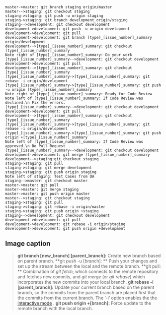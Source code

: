 ```sequence
master->master: git branch staging origin/master
master-->staging: git checkout staging
staging->staging: git push -u origin staging
staging->staging: git branch development origin/staging
staging-->development: git checkout development
development->development: git push -u origin development
development->development: git pull
development->development: git branch [type]_[issue_number]_summary origin/development
development-->[type]_[issue_number]_summary: git checkout [type]_[issue_number]_summary
Note right of [type]_[issue_number]_summary: Do your work
[type]_[issue_number]_summary-->development: git checkout development
development->development: git pull
development-->[type]_[issue_number]_summary: git checkout [type]_[issue_number]_summary
[type]_[issue_number]_summary->[type]_[issue_number]_summary: git rebase -i origin/development
[type]_[issue_number]_summary->[type]_[issue_number]_summary: git push -u origin [type]_[issue_number]_summary
Note right of [type]_[issue_number]_summary: Ready for Code Review
Note left of [type]_[issue_number]_summary: If Code Review was  declined.\n Fix the errors.
[type]_[issue_number]_summary-->development: git checkout development
development->development: git pull
development-->[type]_[issue_number]_summary: git checkout [type]_[issue_number]_summary
[type]_[issue_number]_summary->[type]_[issue_number]_summary: git rebase -i origin/development
[type]_[issue_number]_summary->[type]_[issue_number]_summary: git push origin +[type]_[issue_number]_summary
Note left of [type]_[issue_number]_summary: If Code Review was approved.\n Do Pull Request
[type]_[issue_number]_summary-->development: git checkout development
development->development: git merge [type]_[issue_number]_summary
development-->staging:git checkout staging
staging->staging: git pull
staging->staging: git merge development
staging->staging: git push origin staging
Note left of staging: Test Cases from QA
staging-->master: git checkout master
master->master: git pull
master->master: git merge staging
master->master: git push origin master
master-->staging: git checkout staging
staging->staging: git pull
staging->staging: git rebase -i origin/master
staging->staging: git push origin +staging
staging-->development: git checkout development
development->development: git pull
development->development: git rebase -i origin/staging
development->development: git push origin +development
```

Image caption
-------

> **git branch [new_branch] [parent_branch]:** Create new branch based on parent branch.
> **git push -u [branch]: ** Push your changes and set up the stream between the local and the remote branch.
> **git pull: ** Combination of *git fetch*, which connects to the remote repository and fetches new commits, and *git merge* (or *git rebase*) which incorporates the new commits into your local branch. 
> **git rebase -i [parent_branch]:** Update your current branch based on the parent branch, so the commits from the parent branch are placed first that the commits from the current branch. The ‘-i’ option enables the the [interactive mode](http://git-scm.com/docs/git-rebase#_interactive_mode) .
> **git push origin +[branch]:** Force update to the remote branch with the local branch.